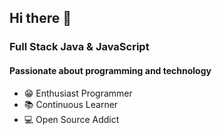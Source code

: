
## Hi there 👋
### Full Stack Java & JavaScript
#### Passionate about programming and technology
- 😁 Enthusiast Programmer
- 📚 Continuous Learner
- 💻 Open Source Addict

